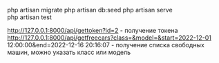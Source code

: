 php artisan migrate
php artisan db:seed 
php artisan serve  
php artisan test

http://127.0.0.1:8000/api/gettoken?id=2 - получение токена
http://127.0.0.1:8000/api/getfreecars?class=&model=&start=2022-12-01 12:00:00&end=2022-12-16 20:16:07 - получение списка свободных машин, можно указать класс или модель
